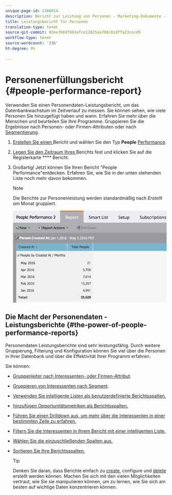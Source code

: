 ```yaml
---
unique-page-id: 2360014
description: Bericht zur Leistung von Personen - Marketing-Dokumente - Produktdokumentation
title: Leistungsbericht für Personen
translation-type: tm+mt
source-git-commit: 03ee7b69f691efce12825aa708c81dffa23cecd9
workflow-type: tm+mt
source-wordcount: '236'
ht-degree: 0%

---
```



# Personenerfüllungsbericht {#people-performance-report}

Verwenden Sie einen Personendaten-Leistungsbericht, um das Datenbankwachstum im Zeitverlauf zu messen. Sie können sehen, wie viele Personen Sie hinzugefügt haben und wann. Erfahren Sie mehr über die Menschen und beurteilen Sie Ihre Programme. Gruppieren Sie die Ergebnisse nach Personen- oder Firmen-Attributen oder nach [Segmentierung](/help/marketo/product-docs/personalization/segmentation-and-snippets/segmentation/create-a-segmentation.md).

1. [Erstellen Sie einen ](/help/marketo/product-docs/reporting/basic-reporting/creating-reports/create-a-report-in-a-program.md) Bericht und wählen Sie den Typ  **People** [Performance](/help/marketo/product-docs/reporting/basic-reporting/report-types/report-type-overview.md).

1. [Legen Sie den Zeitraum Ihres ](/help/marketo/product-docs/reporting/basic-reporting/editing-reports/change-a-report-time-frame.md) Berichts fest und klicken Sie auf die Registerkarte  **** Bericht.

1. Großartig! Jetzt können Sie Ihren Bericht &quot;People Performance&quot;entdecken. Erfahren Sie, wie Sie in der unten stehenden Liste noch mehr davon bekommen.

   >[!NOTE]
   >
   >Die Berichte zur Personenleistung werden standardmäßig nach *Erstellt am* Monat gruppiert.

   ![](assets/one.png)

## Die Macht der Personendaten - Leistungsberichte {#the-power-of-people-performance-reports}

Personendaten Leistungsberichte sind sehr leistungsfähig. Durch weitere Gruppierung, Filterung und Konfiguration können Sie viel über die Personen in Ihrer Datenbank und über die Effektivität Ihrer Programm erfahren.

Sie können:

* [Gruppenleiter nach Interessenten- oder Firmen-Attribut](/help/marketo/product-docs/reporting/basic-reporting/report-activity/group-person-reports-by-attribute.md).
* [Gruppieren von Interessenten nach Segment](/help/marketo/product-docs/personalization/segmentation-and-snippets/segmentation/group-person-reports-by-segment.md).
* [Verwenden Sie intelligente Listen als benutzerdefinierte Berichtsspalten.](/help/marketo/product-docs/reporting/basic-reporting/editing-reports/add-custom-columns-to-a-person-report.md)
* [hinzufügen Opportunitätsmetriken als Berichtsspalten.](/help/marketo/product-docs/reporting/basic-reporting/editing-reports/add-opportunity-columns-to-a-lead-report.md)
* [Führen Sie einen Drilldown aus, um mehr über die Interessenten in einer bestimmten Zeile zu erfahren.](/help/marketo/product-docs/reporting/basic-reporting/report-activity/drill-down-in-a-people-performance-report.md)
* [Filtern Sie die Interessenten in Ihrem Bericht mit einer intelligenten Liste.](/help/marketo/product-docs/reporting/basic-reporting/editing-reports/filter-people-in-a-report-with-a-smart-list.md)
* [Wählen Sie die einzuschließenden Spalten aus.](/help/marketo/product-docs/reporting/basic-reporting/editing-reports/select-report-columns.md)
* [Sortieren Sie Ihre Berichtsspalten.](/help/marketo/product-docs/reporting/basic-reporting/editing-reports/sort-report-on-columns.md)

   >[!TIP]
   >
   >Denken Sie daran, dass Berichte einfach zu [create](/help/marketo/product-docs/reporting/basic-reporting/creating-reports/create-a-report-in-a-program.md), configure und [delete](/help/marketo/product-docs/reporting/basic-reporting/report-activity/delete-a-report.md) erstellt werden können. Machen Sie sich mit den vielen Möglichkeiten vertraut, wie Sie sie manipulieren können, um zu lernen, wie Sie sich am besten auf wichtige Daten konzentrieren können.
